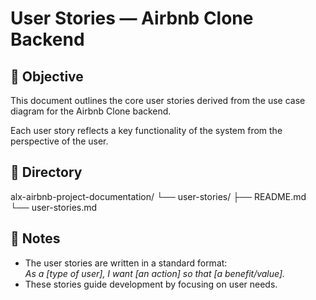 # User Stories — Airbnb Clone Backend

## 📄 Objective

This document outlines the core user stories derived from the use case diagram for the Airbnb Clone backend.

Each user story reflects a key functionality of the system from the perspective of the user.

## 📂 Directory

alx-airbnb-project-documentation/
└── user-stories/
├── README.md
└── user-stories.md


## 📌 Notes

- The user stories are written in a standard format:  
  *As a [type of user], I want [an action] so that [a benefit/value].*
- These stories guide development by focusing on user needs.
